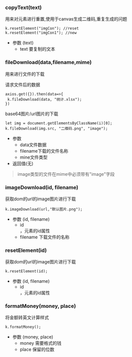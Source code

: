 ### copyText(text)

用来对元素进行重置,使用于canvas生成二维码,重复生成的问题

```
k.resetElement("imgCon"); //reset
k.resetElement("imgCon1"); //new
```
- 参数 (text) 
    - text 要复制的文本

### fileDownload(data,filename,mime)

用来进行文件的下载

请求文件后的数据
```
axios.get({}).then(data=>{
 k.fileDownload(data, "统计.xlsx");
})
```

base64图片/url图片的下载
```
let img = document.getElementsByClassName(i)[0];
k.fileDownload(img.src, "二维码.png", "image");
```

- 参数
    - data文件数据
    - filename下载的文件名称
    - mine文件类型
- 返回值(无)

> image类型的文件在mime中必须带有"image"字段

### imageDownload(id, filename)

获取dom的url的image图片进行下载

```
k.imageDownload(url,"默认图片.png");
```
- 参数 (id, filename) 
    - id <div id="Own">，元素的id属性
    - filename 下载文件的名称
   
### resetElement(id)

获取dom的url的image图片进行下载

```
k.resetElement(id);
```
- 参数 (id, filename) 
    - id <div id="Own">，元素的id属性
    
### formatMoney(money, place)

将金额转英文计算样式

```
k.formatMoney();
```
- 参数 (money, place) 
    - money 需要格式的钱
    - place 保留的位数
